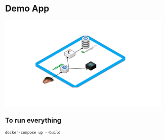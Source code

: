# Demo App

![](../assets/images/demo-architecture.png)

## To run everything

`docker-compose up --build`
